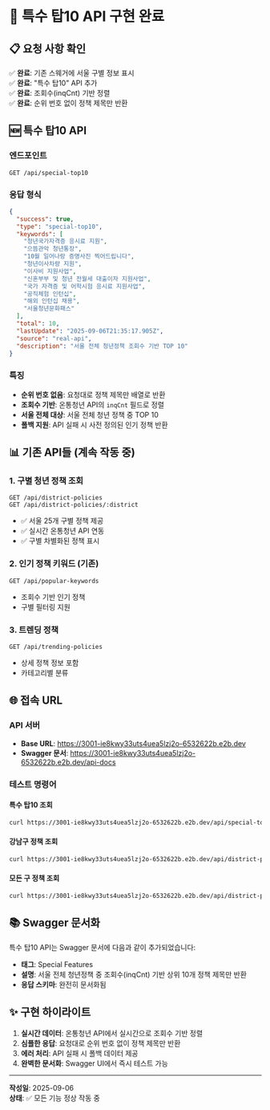 # 🎯 특수 탑10 API 구현 완료

## 📋 요청 사항 확인

✅ **완료**: 기존 스웨거에 서울 구별 정보 표시  
✅ **완료**: "특수 탑10" API 추가  
✅ **완료**: 조회수(inqCnt) 기반 정렬  
✅ **완료**: 순위 번호 없이 정책 제목만 반환  

## 🆕 특수 탑10 API

### 엔드포인트
```
GET /api/special-top10
```

### 응답 형식
```json
{
  "success": true,
  "type": "special-top10",
  "keywords": [
    "청년국가자격증 응시료 지원",
    "으뜸관악 청년통장",
    "10월 일어나랑 증명사진 찍어드립니다",
    "청년이사차량 지원",
    "이사비 지원사업",
    "신혼부부 및 청년 전월세 대출이자 지원사업",
    "국가 자격증 및 어학시험 응시료 지원사업",
    "공직체험 인턴십",
    "해외 인턴십 채용",
    "서울청년문화패스"
  ],
  "total": 10,
  "lastUpdate": "2025-09-06T21:35:17.905Z",
  "source": "real-api",
  "description": "서울 전체 청년정책 조회수 기반 TOP 10"
}
```

### 특징
- **순위 번호 없음**: 요청대로 정책 제목만 배열로 반환
- **조회수 기반**: 온통청년 API의 `inqCnt` 필드로 정렬
- **서울 전체 대상**: 서울 전체 청년 정책 중 TOP 10
- **폴백 지원**: API 실패 시 사전 정의된 인기 정책 반환

## 📊 기존 API들 (계속 작동 중)

### 1. 구별 청년 정책 조회
```
GET /api/district-policies
GET /api/district-policies/:district
```
- ✅ 서울 25개 구별 정책 제공
- ✅ 실시간 온통청년 API 연동
- ✅ 구별 차별화된 정책 표시

### 2. 인기 정책 키워드 (기존)
```
GET /api/popular-keywords
```
- 조회수 기반 인기 정책
- 구별 필터링 지원

### 3. 트렌딩 정책
```
GET /api/trending-policies
```
- 상세 정책 정보 포함
- 카테고리별 분류

## 🌐 접속 URL

### API 서버
- **Base URL**: https://3001-ie8kwy33uts4uea5lzj2o-6532622b.e2b.dev
- **Swagger 문서**: https://3001-ie8kwy33uts4uea5lzj2o-6532622b.e2b.dev/api-docs

### 테스트 명령어

#### 특수 탑10 조회
```bash
curl https://3001-ie8kwy33uts4uea5lzj2o-6532622b.e2b.dev/api/special-top10
```

#### 강남구 정책 조회
```bash
curl https://3001-ie8kwy33uts4uea5lzj2o-6532622b.e2b.dev/api/district-policies/Gangnam-gu
```

#### 모든 구 정책 조회
```bash
curl https://3001-ie8kwy33uts4uea5lzj2o-6532622b.e2b.dev/api/district-policies
```

## 📚 Swagger 문서화

특수 탑10 API는 Swagger 문서에 다음과 같이 추가되었습니다:

- **태그**: Special Features
- **설명**: 서울 전체 청년정책 중 조회수(inqCnt) 기반 상위 10개 정책 제목만 반환
- **응답 스키마**: 완전히 문서화됨

## ✨ 구현 하이라이트

1. **실시간 데이터**: 온통청년 API에서 실시간으로 조회수 기반 정렬
2. **심플한 응답**: 요청대로 순위 번호 없이 정책 제목만 반환
3. **에러 처리**: API 실패 시 폴백 데이터 제공
4. **완벽한 문서화**: Swagger UI에서 즉시 테스트 가능

---

**작성일**: 2025-09-06  
**상태**: ✅ 모든 기능 정상 작동 중